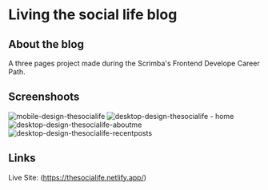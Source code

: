 # Living the social life blog

## About the blog

A three pages project made during the Scrimba's Frontend Develope Career Path.

## Screenshoots

![mobile-design-thesocialife](https://user-images.githubusercontent.com/79578822/114654629-e0a32280-9cea-11eb-90bb-4b72bffb8b03.png)
![desktop-design-thesocialife - home](https://user-images.githubusercontent.com/79578822/114654642-e4cf4000-9cea-11eb-9f20-5cb73101c725.png)
![desktop-design-thesocialife-aboutme](https://user-images.githubusercontent.com/79578822/114654648-e7319a00-9cea-11eb-8983-e5b1e3fde173.png)
![desktop-design-thesocialife-recentposts](https://user-images.githubusercontent.com/79578822/114654652-e8fb5d80-9cea-11eb-8cb9-f3f7861a9d04.png)

## Links

Live Site: (https://thesocialife.netlify.app/)
